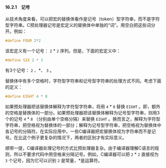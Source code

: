 #### 16.2.1　记号

从技术角度来看，可以把宏的替换体看作是记号（token）型字符串，而不是字符型字符串。C预处理器记号是宏定义的替换体中单独的“词”。用空白把这些词分开。例如：

```c
#define FOUR 2*2
```

该宏定义有一个记号： `2` * `2` 序列。但是，下面的宏定义中：

```c
#define SIX 2 * 3
```

有3个记号： `2` 、*、 `3` 。

替换体中有多个空格时，字符型字符串和记号型字符串的处理方式不同。考虑下面的定义：

```c
#define EIGHT 4 * 8
```

如果预处理器把该替换体解释为字符型字符串，将用 `4`  *  `8` 替换 `EIGHT` 。即，额外的空格是替换体的一部分。如果预处理器把该替换体解释为记号型字符串，则用3个的记号 `4`  *  `8` （分别由单个空格分隔）来替换 `EIGHT` 。换而言之，解释为字符型字符串，把空格视为替换体的一部分；解释为记号型字符串，把空格视为替换体中各记号的分隔符。在实际应用中，一些C编译器把宏替换体视为字符串而不是记号。在比这个例子更复杂的情况下，两者的区别才有实际意义。

顺带一提，C编译器处理记号的方式比预处理器复杂。由于编译器理解C语言的规则，所以不要求代码中用空格来分隔记号。例如，C编译器可以把 `2` * `2` 直接视为 `3` 个记号，因为它可以识别 `2` 是常量，*是运算符。

